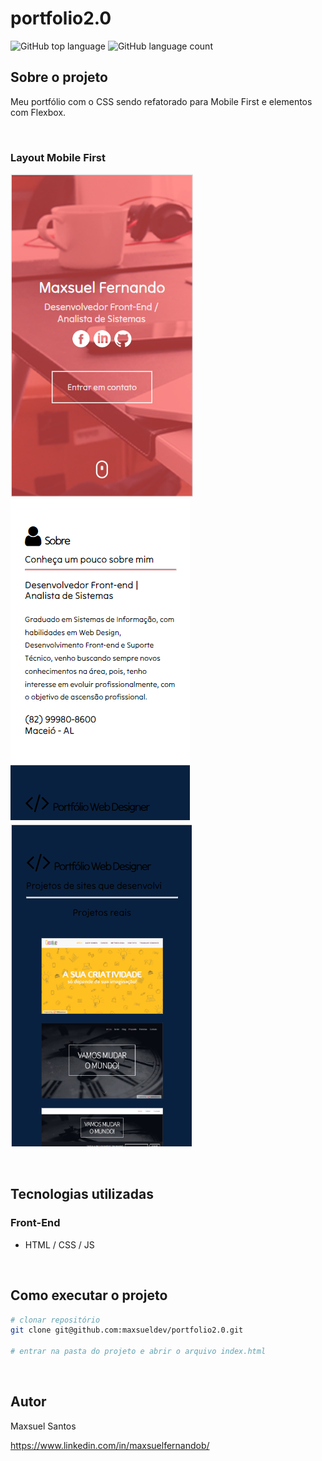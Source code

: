 # portfolio2.0

![GitHub top language](https://img.shields.io/github/languages/top/maxsueldev/portfolio2.0?color=green)
![GitHub language count](https://img.shields.io/github/languages/count/maxsueldev/portfolio2.0?color=green)

## Sobre o projeto
Meu portfólio com o CSS sendo refatorado para Mobile First e elementos com Flexbox.

<br>

### Layout Mobile First

![Print screen mobile portfolio2.0](img/print/mobile/print1.png)
![Print screen mobile portfolio2.0](img/print/mobile/print2.png)
![Print screen mobile portfolio2.0](img/print/mobile/print3.png)

<br>

## Tecnologias utilizadas

### Front-End
* HTML / CSS / JS

<br>

## Como executar o projeto
```bash
# clonar repositório
git clone git@github.com:maxsueldev/portfolio2.0.git

# entrar na pasta do projeto e abrir o arquivo index.html
```

<br>

## Autor
Maxsuel Santos

<https://www.linkedin.com/in/maxsuelfernandob/>

